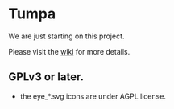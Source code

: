 # Tumpa

We are just starting on this project.

Please visit the [wiki](https://github.com/kushaldas/tumpa/wiki) for more details.


## GPLv3 or later.

- the eye_*.svg icons are under AGPL license.
